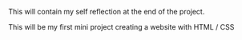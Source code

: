 This will contain my self reflection at the end of the project.

This will be my first mini project creating a website with HTML / CSS
